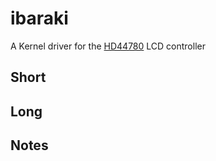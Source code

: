 # ibaraki
A Kernel driver for the [HD44780](https://en.wikipedia.org/wiki/Hitachi_HD44780_LCD_controller) LCD controller

## Short

## Long

## Notes
